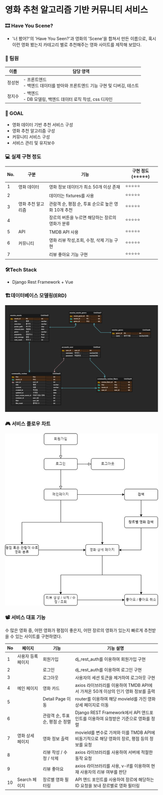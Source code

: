 # 영화 추천 알고리즘 기반 커뮤니티 서비스

### 🎞 Have You Scene?

- '너 봤어?'의 'Have You Seen?'과 영화의 'Scene'을 합쳐서 만든 이름으로, 혹시 이런 영화 봤는지 카테고리 별로 추천해주는 영화 사이트를 제작해 보았다.

### 🤝 팀원

| 이름   | 담당 영역                                                    |
| ------ | ------------------------------------------------------------ |
| 정성현 | - 프론트엔드<br />- 백엔드 데이터를 받아와 프론트엔드 기능 구현 및 디버깅, 테스트 |
| 정지수 | - 백엔드<br />- DB 모델링, 백엔드 데이터 로직 작성, css 디자인 |

### 🥇 GOAL

- 영화 데이터 기반 추천 서비스 구성
- 영화 추천 알고리즘 구성
- 커뮤니티 서비스 구성
- 서비스 관리 및 유지보수

### 💻 실제 구현 정도

| No.  | 구분               | 기능                                 | 구현 정도(⭐⭐⭐⭐⭐)                                            |
| ---- | ------------------ | ------------------------------------ | ----------------------------------------------------------- |
| 1    | 영화 데이터         | 영화 정보 데이터가 최소 50개 이상 존재          | ⭐⭐⭐⭐⭐                                                       |
| 2    |          | 데이터는 fixtures를 사용          | ⭐⭐⭐⭐⭐                                                       |
| 3    | 영화 추천 알고리즘         | 관람객 순, 평점 순, 투표 순으로 높은 영화 10개 추천          | ⭐⭐⭐⭐⭐                                                       |
| 4    |          | 장르의 버튼을 누르면 해당하는 장르의 영화가 분류          | ⭐⭐⭐⭐⭐                                                       |
| 5    | API         | TMDB API 사용         | ⭐⭐⭐⭐⭐                                                       |
| 6    | 커뮤니티         | 영화 리뷰 작성,조회, 수정, 삭제 기능 구현        | ⭐⭐⭐⭐⭐                                                       |
| 7    |          | 리뷰 좋아요 기능 구현        | ⭐⭐⭐⭐⭐                                                       |

### 🛠Tech Stack

- Django Rest Framework + Vue

### 🏗데이터베이스 모델링(ERD)

![ERD.png](./ERD.png)

### 🎮 서비스 플로우 차트

![서비스플로우.png](./서비스플로우.png)

### 📽️ 서비스 대표 기능

수 많은 영화 중, 어떤 영화가 평점이 좋은지, 어떤 장르의 영화가 있는지 빠르게 추천받을 수 있는 사이트를 구현하였다.

| No   | 페이지                                                    | 기능                                                         | 기능 설명                                                    |
| ---- | ------------------------------------------------------------ | ------------------------------------------------------------ | ------------------------------------------ |
| 1   | 사용자 등록 페이지                                                    | 회원가입                                                         |  dj_rest_auth를 이용하여 회원가입 구현                                                   |
| 2   |                                                     | 로그인                                                         |   dj_rest_auth를 이용하여 로그인 구현                                                 |
| 3   |                                                     | 로그아웃                                                         |   사용자의 세션 토큰을 제거하여 로그아웃 구현                                                  |
| 4   | 메인 페이지                                                    | 영화 카드                                                         |  axios 라이브러리를 이용하여 TMDB API에서 가져온 50개 이상의 인기 영화 정보를 출력                                                   |
| 5   |                                                     | Detail Page 이동                                                         |  router를 이용하여 해당 movieId를 가진 영화 상세 페이지로 이동                                                   |
| 6   |                                                     | 관람객 순, 투표 순, 평점 순 정렬                                                         |   Django REST Framework에서 API 앤드포인트를 이용하여 요청받은 기준으로 영화를 정렬                                                   |
| 7   |  영화 상세 페이지                                                   | 영화 정보 출력                                                        |   movieId를 변수로 가져와 이를 TMDB API에 비동기적으로 해당 영화의 장르, 평점 등의 정보를 요청                                                   |
| 8   |                                                     | 리뷰 작성 / 수정 / 삭제                                                       |  axios 라이브러리를 사용하여 서버에 적절한 동작 요청                                                    |
| 9   |                                                     | 리뷰 좋아요                                                        |  axios 라이브러리를 사용, v-if를 이용하여 현재 사용자의 리뷰 여부를 판단                                                    |
| 10   |  Search 페이지                                                   |  장르별 영화 필터링                                                      |  API 앤드 포인트를 사용하여 장르에 해당하는 ID 요청을 보내 장르별로 영화 필터링                                                    |
